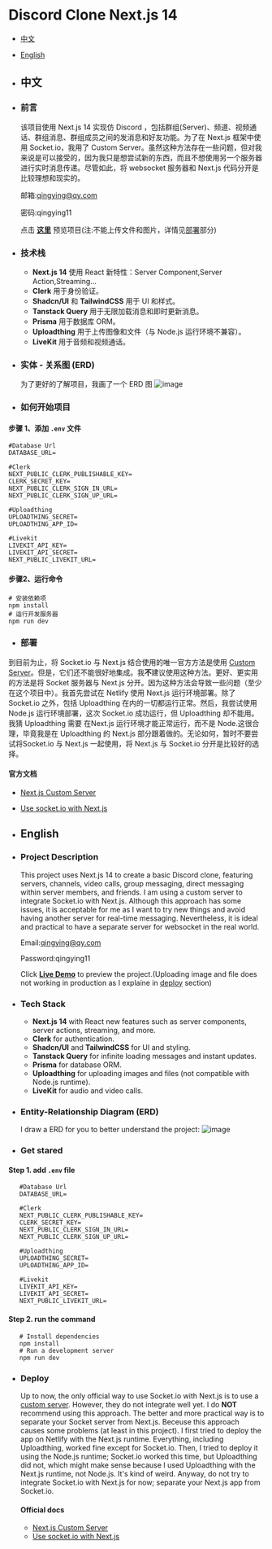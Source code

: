# Discord Clone Next.js 14
 - [中文](#中文) 
 - [English](#english) 
 - ## 中文
 - ### 前言
   该项目使用 Next.js 14 实现仿 Discord ，包括群组(Server)、频道、视频通话、群组消息、群组成员之间的发消息和好友功能。为了在 Next.js 框架中使用 Socket.io，我用了 Custom Server。虽然这种方法存在一些问题，但对我来说是可以接受的，因为我只是想尝试新的东西，而且不想使用另一个服务器进行实时消息传递。尽管如此，将 websocket 服务器和 Next.js 代码分开是比较理想和现实的。

   邮箱:qingying@qy.com
   
   密码:qingying11
   

   点击 [**这里**](https://discord-clone-nextjs14-production.up.railway.app) 预览项目(注:不能上传文件和图片，详情见[部署](#部署)部分)
  - ### 技术栈
    - **Next.js 14** 使用 React 新特性：Server Component,Server Action,Streaming...
    - **Clerk** 用于身份验证。
    - **Shadcn/UI** 和 **TailwindCSS** 用于 UI 和样式。
    - **Tanstack Query** 用于无限加载消息和即时更新消息。
    - **Prisma** 用于数据库 ORM。
    - **Uploadthing** 用于上传图像和文件（与 Node.js 运行环境不兼容）。
    - **LiveKit** 用于音频和视频通话。
  - ### 实体 - 关系图 (ERD)
    为了更好的了解项目，我画了一个 ERD 图
![image](https://github.com/toMo2syo/discord-clone-nextjs14/assets/107993863/692442b8-03e3-4b7f-a9d4-b24c95f90ed1)
  - ### 如何开始项目
  #### 步骤 1、添加 `.env` 文件
```
#Database Url
DATABASE_URL=

#Clerk
NEXT_PUBLIC_CLERK_PUBLISHABLE_KEY=
CLERK_SECRET_KEY=
NEXT_PUBLIC_CLERK_SIGN_IN_URL=
NEXT_PUBLIC_CLERK_SIGN_UP_URL=

#Uploadthing
UPLOADTHING_SECRET=
UPLOADTHING_APP_ID=

#Livekit
LIVEKIT_API_KEY=
LIVEKIT_API_SECRET=
NEXT_PUBLIC_LIVEKIT_URL=
```
#### 步骤2、运行命令
```
# 安装依赖项
npm install
# 运行开发服务器
npm run dev
```
  - ### 部署
  到目前为止，将 Socket.io 与 Next.js 结合使用的唯一官方方法是使用 [Custom Server](https://nextjs.org/docs/pages/building-your-application/configuring/custom-server)。但是，它们还不能很好地集成。我**不**建议使用这种方法。更好、更实用的方法是将 Socket 服务器与 Next.js 分开。因为这种方法会导致一些问题（至少在这个项目中）。我首先尝试在 Netlify 使用 Next.js 运行环境部署。除了 Socket.io 之外，包括 Uploadthing 在内的一切都运行正常。然后，我尝试使用 Node.js 运行环境部署，这次 Socket.io 成功运行，但 Uploadthing 却不能用。我猜 Uploadthing 需要 在Next.js 运行环境才能正常运行，而不是 Node.这很合理，毕竟我是在 Uploadthing 的 Next.js 部分跟着做的。无论如何，暂时不要尝试将Socket.io 与 Next.js 一起使用，将 Next.js 与 Socket.io 分开是比较好的选择。

#### 官方文档
- [Next.js Custom Server](https://nextjs.org/docs/pages/building-your-application/configuring/custom-server)
- [Use socket.io with Next.js](https://socket.io/how-to/use-with-nextjs)


 - ## English 
 - ### Project Description 
   This project uses Next.js 14 to create a basic Discord clone, featuring servers, channels, video calls, group messaging, direct messaging within server members, and friends. I am using a custom server to integrate Socket.io with Next.js. Although this approach has some issues, it is acceptable for me as I want to try new things and avoid having another server for real-time messaging. Nevertheless, it is ideal and practical to have a separate server for websocket in the real world.

   Email:qingying@qy.com

   Password:qingying11
   
   Click [**Live Demo**](https://discord-clone-nextjs14-production.up.railway.app) to preview the project.(Uploading image and file does not working in production as I explaine in [deploy](#deploy) section)
 - ### Tech Stack
   -   **Next.js 14** with React new features such as server components, server actions, streaming, and more.
   -   **Clerk** for authentication.
   -   **Shadcn/UI** and **TailwindCSS** for UI and styling.
   -   **Tanstack Query** for infinite loading messages and instant updates.
   -   **Prisma** for database ORM.
   -   **Uploadthing** for uploading images and files (not compatible with Node.js runtime).
   -   **LiveKit** for audio and video calls.
  - ### Entity-Relationship Diagram (ERD)
    I draw a ERD for you to better understand the project:
   ![image](https://github.com/toMo2syo/discord-clone-nextjs14/assets/107993863/692442b8-03e3-4b7f-a9d4-b24c95f90ed1)
  - ### Get stared
   #### Step 1.  add `.env` file
```
   #Database Url
   DATABASE_URL=
   
   #Clerk
   NEXT_PUBLIC_CLERK_PUBLISHABLE_KEY=
   CLERK_SECRET_KEY=
   NEXT_PUBLIC_CLERK_SIGN_IN_URL=
   NEXT_PUBLIC_CLERK_SIGN_UP_URL=
   
   #Uploadthing
   UPLOADTHING_SECRET=
   UPLOADTHING_APP_ID=
   
   #Livekit
   LIVEKIT_API_KEY=
   LIVEKIT_API_SECRET=
   NEXT_PUBLIC_LIVEKIT_URL=
```
  #### Step 2.  run the command
```
   # Install dependencies 
   npm install 
   # Run a development server 
   npm run dev
```
  - ### Deploy
     Up to now, the only official way to use Socket.io with Next.js is to use a [custom server](https://nextjs.org/docs/pages/building-your-application/configuring/custom-server). However, they do not integrate well yet. I do **NOT** recommend using this approach. The better and more practical way is to separate your Socket server from Next.js. Beceuse this approach causes some problems (at least in this project). I first tried to deploy the app on Netlify with the Next.js runtime. Everything, including Uploadthing, worked fine except for Socket.io. Then, I tried to deploy it using the Node.js runtime; Socket.io worked this time, but Uploadthing did not, which might make sense because I used Uploadthing with the Next.js runtime, not Node.js. It's kind of weird. Anyway, do not try to integrate Socket.io with Next.js for now; separate your Next.js app from Socket.io.
   
    #### Official docs
    - [Next.js Custom Server](https://nextjs.org/docs/pages/building-your-application/configuring/custom-server)
    - [Use socket.io with Next.js](https://socket.io/how-to/use-with-nextjs)
